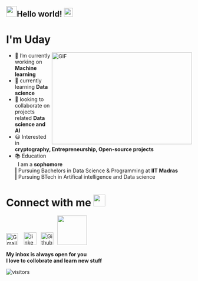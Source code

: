 ## <img src="https://github.com/TheDudeThatCode/TheDudeThatCode/blob/master/Assets/Hi.gif" width="29px">Hello world! <img src="https://github.com/TheDudeThatCode/TheDudeThatCode/blob/master/Assets/Earth.gif" width="24px">
# I'm Uday 
<img align="right" alt="GIF" src="https://github.com/abhisheknaiidu/abhisheknaiidu/blob/master/code.gif?raw=true" width="380" height="250" />







- 🔭 I’m currently working on **Machine learning**
- 🌱 currently learning **Data science**
- 👯 looking to collaborate on projects related **Data science and AI**
- 😃 Interested in **cryptography, Entrepreneurship, Open-source projects**
- 📚 Education\
         &nbsp; I am a **sophomore** \
           **|**  Pursuing Bachelors in Data Science & Programming at **IIT Madras**\
          **|**  Pursuing BTech in Artifical intelligence and Data science
       
       
       
# Connect with me <img src="https://github.com/TheDudeThatCode/TheDudeThatCode/blob/master/Assets/Handshake.gif" height="32px"> 

[<img src="https://github.com/TheDudeThatCode/TheDudeThatCode/blob/master/Assets/Gmail.svg" alt="Gmail logo" height="32">](mailto:21f1003798@student.onlinedegree.iitm.ac.in)&nbsp;  &nbsp;
 [<img src="https://upload.wikimedia.org/wikipedia/commons/thumb/c/ca/LinkedIn_logo_initials.png/768px-LinkedIn_logo_initials.png" alt="linked in logo" width="34">](https://www.linkedin.com/in/uday-sai-t-63b29b22b/) &nbsp; 
  [<img src="https://cdn.svgporn.com/logos/github-icon.svg" alt="Github logo" width="34">](https://github.com/udayiitm) &nbsp;
 [<img src = "https://upload.wikimedia.org/wikipedia/commons/7/7c/Kaggle_logo.png" width = "80">](https://www.kaggle.com/udaysai10)

**My inbox is always open for you**\
 **I love to collobrate and learn new stuff**

![visitors](https://visitor-badge.laobi.icu/badge?page_id=udayiitm.udayiitm)

